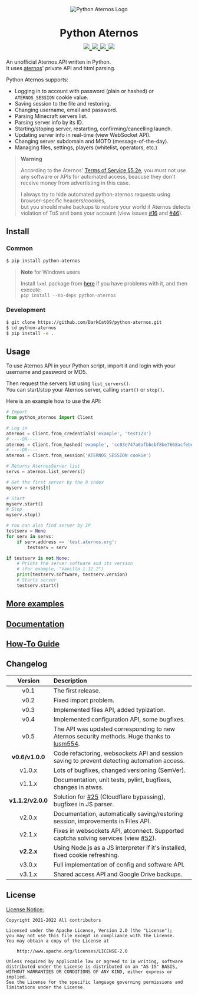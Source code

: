 <div align="center">
    <img src="https://i.ibb.co/3RXcXJ1/aternos-400.png" alt="Python Aternos Logo">
    <h1>
        Python Aternos
        <div>
            <a href="https://pypi.org/project/python-aternos/">
                <img src="https://img.shields.io/pypi/v/python-aternos">
            </a>
            <a href="https://www.apache.org/licenses/LICENSE-2.0.html">
                <img src="https://img.shields.io/pypi/l/python-aternos">
            </a>
            <a href="https://github.com/DarkCat09/python-aternos/commits">
                <img src="https://img.shields.io/github/last-commit/DarkCat09/python-aternos">
            </a>
            <a href="https://github.com/DarkCat09/python-aternos/issues">
                <img src="https://img.shields.io/github/issues/DarkCat09/python-aternos">
            </a>
        </div>
    </h1>
</div>

An unofficial Aternos API written in Python.  
It uses [aternos](https://aternos.org/)' private API and html parsing.

Python Aternos supports:

 - Logging in to account with password (plain or hashed) or `ATERNOS_SESSION` cookie value.
 - Saving session to the file and restoring.
 - Changing username, email and password.
 - Parsing Minecraft servers list.
 - Parsing server info by its ID.
 - Starting/stoping server, restarting, confirming/cancelling launch.
 - Updating server info in real-time (view WebSocket API).
 - Changing server subdomain and MOTD (message-of-the-day).
 - Managing files, settings, players (whitelist, operators, etc.)

> **Warning**
>
> According to the Aternos' [Terms of Service §5.2e](https://aternos.gmbh/en/aternos/terms#:~:text=Automatically%20accessing%20our%20website%20or%20automating%20actions%20on%20our%20website.),
> you must not use any software or APIs for automated access,
> beacuse they don't receive money from advertisting in this case.
>
> I always try to hide automated python-aternos requests
> using browser-specific headers/cookies,  
> but you should make backups to restore your world
> if Aternos detects violation of ToS and bans your account
> (view issues [#16](https://github.com/DarkCat09/python-aternos/issues/16)
> and [#46](https://github.com/DarkCat09/python-aternos/issues/46)).

## Install

### Common
```bash
$ pip install python-aternos
```
> **Note** for Windows users
>
> Install `lxml` package from [here](https://www.lfd.uci.edu/~gohlke/pythonlibs/#lxml)
> if you have problems with it, and then execute:  
> `pip install --no-deps python-aternos`

### Development
```bash
$ git clone https://github.com/DarkCat09/python-aternos.git
$ cd python-aternos
$ pip install -e .
```

## Usage
To use Aternos API in your Python script, import it
and login with your username and password or MD5.

Then request the servers list using `list_servers()`.  
You can start/stop your Aternos server, calling `start()` or `stop()`.

Here is an example how to use the API:
```python
# Import
from python_aternos import Client

# Log in
aternos = Client.from_credentials('example', 'test123')
# ----OR----
aternos = Client.from_hashed('example', 'cc03e747a6afbbcbf8be7668acfebee5')
# ----OR----
aternos = Client.from_session('ATERNOS_SESSION cookie')

# Returns AternosServer list
servs = aternos.list_servers()

# Get the first server by the 0 index
myserv = servs[0]

# Start
myserv.start()
# Stop
myserv.stop()

# You can also find server by IP
testserv = None
for serv in servs:
    if serv.address == 'test.aternos.org':
        testserv = serv

if testserv is not None:
    # Prints the server software and its version
    # (for example, "Vanilla 1.12.2")
    print(testserv.software, testserv.version)
    # Starts server
    testserv.start()
```

## [More examples](https://github.com/DarkCat09/python-aternos/tree/main/examples)

## [Documentation](https://python-aternos.codeberg.page/)

## [How-To Guide](https://python-aternos.codeberg.page/howto/auth)

## Changelog
|Version|Description |
|:-----:|:-----------|
|v0.1|The first release.|
|v0.2|Fixed import problem.|
|v0.3|Implemented files API, added typization.|
|v0.4|Implemented configuration API, some bugfixes.|
|v0.5|The API was updated corresponding to new Aternos security methods. Huge thanks to [lusm554](https://github.com/lusm554).|
|**v0.6/v1.0.0**|Code refactoring, websockets API and session saving to prevent detecting automation access.|
|v1.0.x|Lots of bugfixes, changed versioning (SemVer).|
|v1.1.x|Documentation, unit tests, pylint, bugfixes, changes in atwss.|
|**v1.1.2/v2.0.0**|Solution for [#25](https://github.com/DarkCat09/python-aternos/issues/25) (Cloudflare bypassing), bugfixes in JS parser.|
|v2.0.x|Documentation, automatically saving/restoring session, improvements in Files API.|
|v2.1.x|Fixes in websockets API, atconnect. Supported captcha solving services (view [#52](https://github.com/DarkCat09/python-aternos/issues/52)).|
|**v2.2.x**|Using Node.js as a JS interpreter if it's installed, fixed cookie refreshing.|
|v3.0.x|Full implementation of config and software API.|
|v3.1.x|Shared access API and Google Drive backups.|

## License
[License Notice:](https://github.com/DarkCat09/python-aternos/blob/main/NOTICE)
```
Copyright 2021-2022 All contributors

Licensed under the Apache License, Version 2.0 (the "License");
you may not use this file except in compliance with the License.
You may obtain a copy of the License at

    http://www.apache.org/licenses/LICENSE-2.0

Unless required by applicable law or agreed to in writing, software
distributed under the License is distributed on an "AS IS" BASIS,
WITHOUT WARRANTIES OR CONDITIONS OF ANY KIND, either express or implied.
See the License for the specific language governing permissions and
limitations under the License.
```
